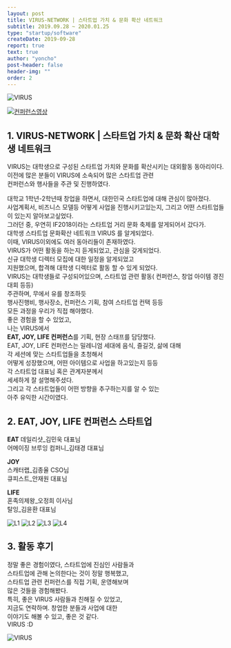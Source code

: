 ```yaml
---
layout: post
title: VIRUS-NETWORK | 스타트업 가치 & 문화 확산 네트워크
subtitle: 2019.09.28 ~ 2020.01.25
type: "startup/software"
createDate: 2019-09-28
report: true
text: true
author: "yoncho"
post-header: false
header-img: ""
order: 2
---
```


![VIRUS](https://user-images.githubusercontent.com/44021629/123779698-68252880-d90d-11eb-8a39-2e8d60f017b0.jpg)


[![컨퍼런스영상](https://youtu.be/AKz8nRV7l0U/0.jpg)](https://youtu.be/AKz8nRV7l0U?t=0s)

## 1. VIRUS-NETWORK | 스타트업 가치 & 문화 확산 대학생 네트워크
VIRUS는 대학생으로 구성된 스타트업 가치와 문화를 확산시키는 대외활동 동아리이다.  
이전에 많은 분들이 VIRUS에 소속되어 많은 스타트업 관련  
컨퍼런스와 행사들을 주관 및 진행하였다.   
  
대학교 1학년-2학년때 창업을 하면서, 대한민국 스타트업에 대해 관심이 많아졌다.  
사업계획서, 비즈니스 모델등 어떻게 사업을 진행시키고있는지, 그리고 어떤 스타트업들이 있는지 알아보고싶었다.  
그러던 중, 우연히 IF2018이라는 스타트업 거리 문화 축제를 알게되어서 갔다가.  
대학생 스타트업 문화확산 네트워크 VIRUS 를 알게되었다.  
이때, VIRUS이외에도 여러 동아리들이 존재하였다.  
VIRUS가 어떤 활동을 하는지 듣게되었고, 관심을 갖게되었다.  
신규 대학생 디렉터 모집에 대한 일정을 알게되었고  
지원했으며, 합격해 대학생 디렉터로 활동 할 수 있게 되었다.  
VIRUS는 대학생들로 구성되어있으며, 스타트업 관련 활동( 컨퍼런스, 창업 아이템 경진대회 등등)  
주관하며, 무에서 유를 창조하듯  
행사진행비, 행사장소, 컨퍼런스 기획, 참여 스타트업 컨택 등등  
모든 과정을 우리가 직접 해야했다.  
좋은 경험을 할 수 있었고,  
나는 VIRUS에서  
**EAT, JOY, LIFE 컨퍼런스**를 기획, 현장 스태프를 담당했다.  
EAT, JOY, LIFE 컨퍼런스는 밀레니엄 세대에 음식, 즐길것, 삶에 대해  
각 세션에 맞는 스타트업들을 초청해서  
어떻게 성장했으며, 어떤 아이템으로 사업을 하고있는지 등등  
각 스타트업 대표님 혹은 관계자분께서  
세세하게 잘 설명해주셨다.  
그리고 각 스타트업들이 어떤 방향을 추구하는지를 알 수 있는  
아주 유익한 시간이였다.  

## 2. EAT, JOY, LIFE 컨퍼런스 스타트업
**EAT**
데일리샷_김민욱 대표님  
어메이징 브루잉 컴퍼니_김태경 대표님  

**JOY**  
스캐터랩_김종율 CSO님  
큐피스트_안재원 대표님  

**LIFE**  
혼족의제왕_오정희 이사님  
탈잉_김윤환 대표님  


![L1](https://user-images.githubusercontent.com/44021629/123943769-6e7fd700-d9d7-11eb-8ed0-35ab3dc17f90.jpg)
![L2](https://user-images.githubusercontent.com/44021629/123943777-70499a80-d9d7-11eb-9361-841370c2c7d7.jpg)
![L3](https://user-images.githubusercontent.com/44021629/123943783-70e23100-d9d7-11eb-89a9-4b0f7f6d3332.jpg)
![L4](https://user-images.githubusercontent.com/44021629/123943788-72abf480-d9d7-11eb-9e28-33896af46e9a.jpg)



## 3. 활동 후기
정말 좋은 경험이였다, 스타트업에 진심인 사람들과  
스타트업에 관해 논의한다는 것이 정말 행복했고,  
스타트업 관련 컨퍼런스를 직접 기획, 운영해보며  
많은 것들을 경험해봤다.  
특히, 좋은 VIRUS 사람들과 친해질 수 있었고,  
지금도 연락하며. 창업한 분들과 사업에 대한  
이야기도 해볼 수 있고, 좋은 것 같다.  
VIRUS :D  

![VIRUS](https://user-images.githubusercontent.com/44021629/123779698-68252880-d90d-11eb-8a39-2e8d60f017b0.jpg)